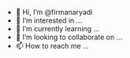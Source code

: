 - 👋 Hi, I’m @firmanaryadi
- 👀 I’m interested in ...
- 🌱 I’m currently learning ...
- 💞️ I’m looking to collaborate on ...
- 📫 How to reach me ...

<!---
firmanaryadi/firmanaryadi is a ✨ special ✨ repository because its `README.md` (this file) appears on your GitHub profile.
You can click the Preview link to take a look at your changes.
--->
